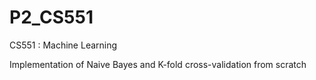 # P2_CS551
CS551 : Machine Learning

Implementation of Naive Bayes and K-fold cross-validation from scratch

